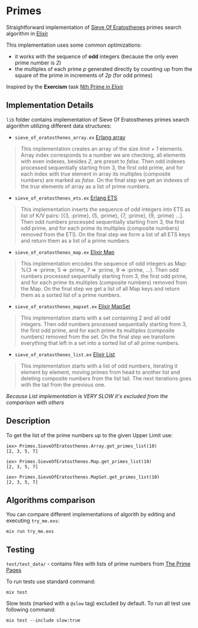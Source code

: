 # Primes

Straightforward implementation of [Sieve Of Eratosthenes](https://en.wikipedia.org/wiki/Sieve_of_Eratosthenes) primes search algorithm in [Elixir](http://elixir-lang.org/)

This implementation uses some common optimizations:
* it works with the sequence of **odd** integers (because the only even prime number is *2*)
* the multiples of each prime *p* generated directly by counting up from the square of the prime in increments of *2p* (for odd primes)

Inspired by the **Exercism** task [Nth Prime in Elixir](http://exercism.io/exercises/elixir/nth-prime/readme)

## Implementation Details

`lib` folder contains implementation of Sieve Of Eratosthenes primes search algorithm utilizing different data structures:

* `sieve_of_eratosthenes_array.ex` [Erlang array](http://erlang.org/doc/man/array.html)
> This implementation creates an array of the size *limit + 1* elements. Array index corresponds to a number we are checking, all elements with even indexes, besides *2*, are preset to *false*. Then odd indexes processed sequentially starting from 3, the first odd prime, and for each index with *true* element in array its multiples (composite numbers) are marked as *false*. On the final step we get an indexes of the *true* elements of array as a list of prime numbers.

* `sieve_of_eratosthenes_ets.ex` [Erlang ETS](http://erlang.org/doc/man/ets.html)
> This implementation inserts the sequence of odd integers into ETS as list of K/V pairs: [{3, :prime}, {5, :prime}, {7, :prime}, {9, :prime} ...]. Then odd numbers processed sequentially starting from 3, the first odd prime, and for each prime its multiples (composite numbers) removed from the ETS. On the final step we form a list of all ETS keys and return them as a list of a prime numbers.

* `sieve_of_eratosthenes_map.ex` [Elixir Map](https://hexdocs.pm/elixir/Map.html#content)
> This implementation encodes the sequence of odd integers as Map: %{3 => :prime, 5 => :prime, 7 => :prime, 9 => :prime, ...}. Then odd numbers processed sequentially starting from 3, the first odd prime, and for each prime its multiples (composite numbers) removed from the Map. On the final step we get a list of all Map keys and return them as a sorted list of a prime numbers.

* `sieve_of_eratosthenes_mapset.ex` [Elixir MapSet](https://hexdocs.pm/elixir/MapSet.html#content)
> This implementation starts with a set containing 2 and all odd integers. Then odd numbers processed sequentially starting from 3, the first odd prime, and for each prime its multiples (composite numbers) removed from the set. On the final step we transform everything that left in a set into a sorted list of all prime numbers.


* `sieve_of_eratosthenes_list.ex` [Elixir List](https://hexdocs.pm/elixir/List.html#content)
> This implementation starts with a list of odd numbers, iterating it element by element, moving primes from head to another list and deleting composite numbers from the list tail. The next iterations goes with the tail from the previous one.

*Because List implementation is VERY SLOW it's excluded from the comparison with others*



## Description

To get the list of the prime numbers up to the given Upper Limit use:
```
iex> Primes.SieveOfEratosthenes.Array.get_primes_list(10)
[2, 3, 5, 7]

iex> Primes.SieveOfEratosthenes.Map.get_primes_list(10)
[2, 3, 5, 7]

iex> Primes.SieveOfEratosthenes.MapSet.get_primes_list(10)
[2, 3, 5, 7]
```

## Algorithms comparison

You can compare different implementations of algorith by editing and executing `try_me.exs`:
```
mix run try_me.exs
```

## Testing

`test/test_data/` - contains files with lists of prime numbers from [The Prime Pages](http://primes.utm.edu/)

To run tests use standard command:
```
mix test
```

Slow tests (marked with a `@slow` tag) excluded by default. To run all test use following command:

```
mix test --include slow:true
```
